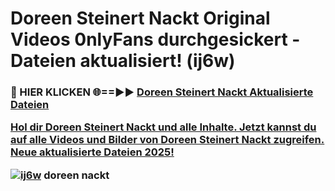 # Doreen Steinert Nackt Original Videos 0nlyFans durchgesickert - Dateien aktualisiert! (ij6w)

<h3>🔴 HIER KLICKEN 🌐==►► <a href="https://tinyurl.com/h6vf6nb8" rel="nofollow">Doreen Steinert Nackt Aktualisierte Dateien

Hol dir Doreen Steinert Nackt und alle Inhalte. Jetzt kannst du auf alle Videos und Bilder von Doreen Steinert Nackt zugreifen. Neue aktualisierte Dateien 2025!

[![ij6w](https://i.imgur.com/sD4kR3V.gif)](https://tinyurl.com/h6vf6nb8)
doreen nackt